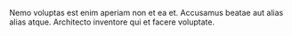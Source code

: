 Nemo voluptas est enim aperiam non et ea et.
Accusamus beatae aut alias alias atque.
Architecto inventore qui et facere voluptate.
